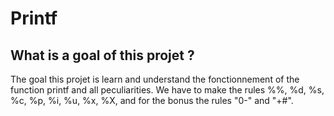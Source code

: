 # Printf

## What is a goal of this projet ?
The goal this projet is learn and understand the fonctionnement of the function printf and all peculiarities.
We have to make the rules %%, %d, %s, %c, %p, %i, %u, %x, %X, and for the bonus the rules "0-" and "+#".
